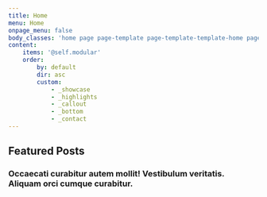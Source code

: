 ```yaml
---
title: Home
menu: Home
onpage_menu: false
body_classes: 'home page page-template page-template-template-home page-template-template-home-php group-blog'
content:
    items: '@self.modular'
    order:
        by: default
        dir: asc
        custom:
            - _showcase
            - _highlights
            - _callout
            - _bottom
            - _contact
---
```


## Featured Posts
### Occaecati curabitur autem mollit! Vestibulum veritatis. Aliquam orci cumque curabitur.